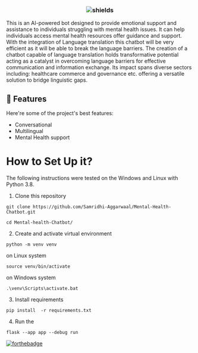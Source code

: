 <p><h3 align="center"><img src="https://img.shields.io/badge/Mental-Health-blue" alt="shields"></h3></p>

<p id="description">This is an AI-powered bot designed to provide emotional support and assistance to individuals struggling with mental health issues. It can help individuals access mental health resources offer guidance and support. With the integration of Language translation this chatbot will be very efficient as it will be able to break the language barriers. The creation of a chatbot capable of language translation holds transformative potential acting as a catalyst in overcoming language barriers for effective communication and information exchange. Its impact spans diverse sectors including: healthcare commerce and governance etc. offering a versatile solution to bridge linguistic gaps.</p>

<h2>🧐 Features</h2>

Here're some of the project's best features:

*   Conversational
*   Multilingual
*   Mental Health support

# How to Set Up it?

The following instructions were tested on the Windows and Linux with Python 3.8.

1. Clone this repository

```
git clone https://github.com/Samridhi-Aggarwaal/Mental-Health-Chatbot.git
```
```
cd Mental-health-Chatbot/
```

2. Create and activate virtual environment 

```
python -m venv venv
```
on Linux system
```
source venv/bin/activate
```
on Windows system
```
.\venv\Scripts\activate.bat
```
3. Install requirements

```
pip install  -r requirements.txt
```

4. Run the 
```
flask --app app --debug run
```


[![forthebadge](https://forthebadge.com/images/badges/built-with-love.svg)](https://buymeacoffee.com/ayushdevv)
